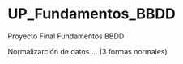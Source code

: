 # UP_Fundamentos_BBDD
Proyecto Final Fundamentos BBDD


Normalizarción de datos ... (3 formas normales)

